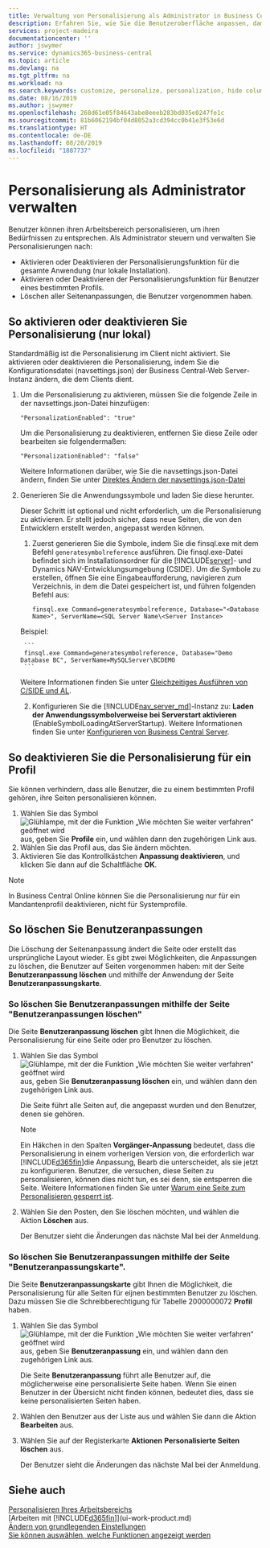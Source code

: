 ```yaml
---
title: Verwaltung von Personalisierung als Administrator in Business Central | Microsoft Docs
description: Erfahren Sie, wie Sie die Benutzeroberfläche anpassen, damit diese Ihren Bedürfnissen entspricht.
services: project-madeira
documentationcenter: ''
author: jswymer
ms.service: dynamics365-business-central
ms.topic: article
ms.devlang: na
ms.tgt_pltfrm: na
ms.workload: na
ms.search.keywords: customize, personalize, personalization, hide columns, remove fields, move fields
ms.date: 08/16/2019
ms.author: jswymer
ms.openlocfilehash: 268d61e05f84643abe8eeeb283bd035e0247fe1c
ms.sourcegitcommit: 81b6062194bf04d8052a3cd394cc0b41e3f53e6d
ms.translationtype: HT
ms.contentlocale: de-DE
ms.lasthandoff: 08/20/2019
ms.locfileid: "1887737"
---
```

# <a name="managing-personalization-as-an-administrator"></a>Personalisierung als Administrator verwalten

 Benutzer können ihren Arbeitsbereich personalisieren, um ihren Bedürfnissen zu entsprechen. Als Administrator steuern und verwalten Sie Personalisierungen nach:

-   Aktivieren oder Deaktivieren der Personalisierungsfunktion für die gesamte Anwendung (nur lokale Installation).
-   Aktivieren oder Deaktivieren der Personalisierungsfunktion für Benutzer eines bestimmten Profils.
-   Löschen aller Seitenanpassungen, die Benutzer vorgenommen haben.

## <a name="EnablePersonalization"></a> So aktivieren oder deaktivieren Sie Personalisierung (nur lokal)

Standardmäßig ist die Personalisierung im Client nicht aktiviert. Sie aktivieren oder deaktivieren die Personalisierung, indem Sie die Konfigurationsdatei (navsettings.json) der Business Central-Web Server-Instanz ändern, die dem Clients dient.

1. Um die Personalisierung zu aktivieren, müssen Sie die folgende Zeile in der navsettings.json-Datei hinzufügen:

    ```
    "PersonalizationEnabled": "true"
    ```

    Um die Personalisierung zu deaktivieren, entfernen Sie diese Zeile oder bearbeiten sie folgendermaßen:

    ```
    "PersonalizationEnabled": "false"
    ```

    Weitere Informationen darüber, wie Sie die navsettings.json-Datei ändern, finden Sie unter [Direktes Ändern der navsettings.json-Datei](https://docs.microsoft.com/en-us/dynamics365/business-central/dev-itpro/administration/configure-web-server?branch=master#Settings)

2. Generieren Sie die Anwendungssymbole und laden Sie diese herunter.

    Dieser Schritt ist optional und nicht erforderlich, um die Personalisierung zu aktivieren. Er stellt jedoch sicher, dass neue Seiten, die von den Entwicklern erstellt werden, angepasst werden können.

    1. Zuerst generieren Sie die Symbole, indem Sie die finsql.exe mit dem Befehl `generatesymbolreference` ausführen. Die finsql.exe-Datei befindet sich im Installationsordner für die [!INCLUDE[server](includes/server.md)]- und Dynamics NAV-Entwicklungsumgebung (CSIDE). Um die Symbole zu erstellen, öffnen Sie eine Eingabeaufforderung, navigieren zum Verzeichnis, in dem die Datei gespeichert ist, und führen folgenden Befehl aus:

        ```
        finsql.exe Command=generatesymbolreference, Database="<Database Name>", ServerName=<SQL Server Name\<Server Instance>
        ```
    Beispiel:

        ```
        finsql.exe Command=generatesymbolreference, Database="Demo Database BC", ServerName=MySQLServer\BCDEMO
        ```

    Weitere Informationen finden Sie unter [Gleichzeitiges Ausführen von C/SIDE und AL](https://docs.microsoft.com/en-us/dynamics365/business-central/dev-itpro/developer/devenv-running-cside-and-al-side-by-side).

    2. Konfigurieren Sie die [!INCLUDE[nav_server_md](includes/nav_server_md.md)]-Instanz zu: **Laden der Anwendungssymbolverweise bei Serverstart aktivieren** (EnableSymbolLoadingAtServerStartup). Weitere Informationen finden Sie unter [Konfigurieren von Business Central Server](https://docs.microsoft.com/en-us/dynamics365/business-central/dev-itpro/administration/configure-server-instance#development-settings).

## <a name="to-disable-personalization-for-a-profile"></a>So deaktivieren Sie die Personalisierung für ein Profil

Sie können verhindern, dass alle Benutzer, die zu einem bestimmten Profil gehören, ihre Seiten personalisieren können.

1. Wählen Sie das Symbol ![Glühlampe, mit der die Funktion „Wie möchten Sie weiter verfahren“ geöffnet wird](media/ui-search/search_small.png "Wie möchten Sie weiter verfahren?") aus, geben Sie **Profile** ein, und wählen dann den zugehörigen Link aus.
2. Wählen Sie das Profil aus, das Sie ändern möchten.
3. Aktivieren Sie das Kontrollkästchen **Anpassung deaktivieren**, und klicken Sie dann auf die Schaltfläche **OK**.

> [!NOTE]  
> In Business Central Online können Sie die Personalisierung nur für ein Mandantenprofil deaktivieren, nicht für Systemprofile. 

## <a name="to-clear-user-personalizations"></a>So löschen Sie Benutzeranpassungen

Die Löschung der Seitenanpassung ändert die Seite oder erstellt das ursprüngliche Layout wieder. Es gibt zwei Möglichkeiten, die Anpassungen zu löschen, die Benutzer auf Seiten vorgenommen haben: mit der Seite **Benutzeranpassung löschen** und mithilfe der Anwendung der Seite **Benutzeranpassungskarte**.

### <a name="to-clear-user-personalizations-by-using-the-delete-user-personalization-page"></a>So löschen Sie Benutzeranpassungen mithilfe der Seite "Benutzeranpassungen löschen"

Die Seite **Benutzeranpassung löschen** gibt Ihnen die Möglichkeit, die Personalisierung für eine Seite oder pro Benutzer zu löschen.

1. Wählen Sie das Symbol ![Glühlampe, mit der die Funktion „Wie möchten Sie weiter verfahren“ geöffnet wird](media/ui-search/search_small.png "Wie möchten Sie weiter verfahren?") aus, geben Sie **Benutzeranpassung löschen** ein, und wählen dann den zugehörigen Link aus.

    Die Seite führt alle Seiten auf, die angepasst wurden und den Benutzer, denen sie gehören.

    >[!NOTE]
    > Ein Häkchen in den Spalten **Vorgänger-Anpassung** bedeutet, dass die Personalisierung in einem vorherigen Version von, die erforderlich war [!INCLUDE[d365fin](includes/d365fin_md.md)]die Anpassung, Bearb die unterscheidet, als sie jetzt zu konfigurieren. Benutzer, die versuchen, diese Seiten zu personalisieren, können dies nicht tun, es sei denn, sie entsperren die Seite. Weitere Informationen finden Sie unter [Warum eine Seite zum Personalisieren gesperrt ist](ui-personalization-locked.md).

2. Wählen Sie den Posten, den Sie löschen möchten, und wählen die Aktion **Löschen** aus.

    Der Benutzer sieht die Änderungen das nächste Mal bei der Anmeldung.

### <a name="to-clear-user-personalizations-by-using-the-user-personalization-card-page"></a>So löschen Sie Benutzeranpassungen mithilfe der Seite "Benutzeranpassungskarte".

Die Seite **Benutzeranpassungskarte** gibt Ihnen die Möglichkeit, die Personalisierung für alle Seiten für eijnen bestimmten Benutzer zu löschen. Dazu müssen Sie die Schreibberechtigung für Tabelle 2000000072 **Profil** haben.

1. Wählen Sie das Symbol ![Glühlampe, mit der die Funktion „Wie möchten Sie weiter verfahren“ geöffnet wird](media/ui-search/search_small.png "Wie möchten Sie weiter verfahren?") aus, geben Sie **Benutzeranpassung** ein, und wählen dann den zugehörigen Link aus.

    Die Seite **Benutzeranpassung** führt alle Benutzer auf, die möglicherweise eine personalisierte Seite haben. Wenn Sie einen Benutzer in der Übersicht nicht finden können, bedeutet dies, dass sie keine personalisierten Seiten haben.

2. Wählen den Benutzer aus der Liste aus und wählen Sie dann die Aktion **Bearbeiten** aus.

3. Wählen Sie auf der Registerkarte **Aktionen** **Personalisierte Seiten löschen** aus.

    Der Benutzer sieht die Änderungen das nächste Mal bei der Anmeldung.

## <a name="see-also"></a>Siehe auch
[Personalisieren Ihres Arbeitsbereichs](ui-personalization-user.md)  
[Arbeiten mit [!INCLUDE[d365fin](includes/d365fin_md.md)]](ui-work-product.md)  
[Ändern von grundlegenden Einstellungen](ui-change-basic-settings.md)  
[Sie können auswählen, welche Funktionen angezeigt werden](ui-experiences.md)  
